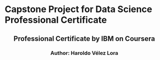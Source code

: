 # Capstone Project for Data Science Professional Certificate
## <p align="center"> Professional Certificate by IBM on Coursera </p>
### <p align="center"> Author: Haroldo Vélez Lora</p>


